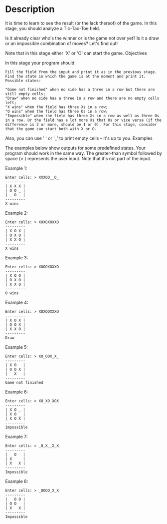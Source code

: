 # Description

It is time to learn to see the result (or the lack thereof) of the game. In this stage, you should analyze a Tic-Tac-Toe field.

Is it already clear who's the winner or is the game not over yet? Is it a draw or an impossible combination of moves? Let's find out!

Note that in this stage either 'X' or 'O' can start the game.
Objectives

In this stage your program should:

    Fill the field from the input and print it as in the previous stage.
    Find the state in which the game is at the moment and print it. Possible states:

    "Game not finished" when no side has a three in a row but there are still empty cells;
    "Draw" when no side has a three in a row and there are no empty cells left;
    "X wins" when the field has three Xs in a row;
    "O wins" when the field has three Os in a row;
    "Impossible" when the field has three Xs in a row as well as three Os in a row. Or the field has a lot more Xs that Os or vice versa (if the difference is 2 or more, should be 1 or 0). For this stage, consider that the game can start both with X or O.

Also, you can use ' ' or '_' to print empty cells – it's up to you.
Examples

The examples below show outputs for some predefined states. Your program should work in the same way.
The greater-than symbol followed by space (> ) represents the user input. Note that it's not part of the input.

Example 1:

    Enter cells: > XXXOO__O_
    ---------
    | X X X |
    | O O _ |
    | _ O _ |
    ---------
    X wins

Example 2:

    Enter cells: > XOXOXOXXO
    ---------
    | X O X |
    | O X O |
    | X X O |
    ---------
    X wins

Example 3:

    Enter cells: > XOOOXOXXO
    ---------
    | X O O |
    | O X O |
    | X X O |
    ---------
    O wins

Example 4:

    Enter cells: > XOXOOXXXO
    ---------
    | X O X |
    | O O X |
    | X X O |
    ---------
    Draw

Example 5:

    Enter cells: > XO_OOX_X_
    ---------
    | X O   |
    | O O X |
    |   X   |
    ---------
    Game not finished

Example 6:

    Enter cells: > XO_XO_XOX
    ---------
    | X O _ |
    | X O _ |
    | X O X |
    ---------
    Impossible

Example 7:

    Enter cells: > _O_X__X_X
    ---------
    |   O   |
    | X     |
    | X   X |
    ---------
    Impossible

Example 8:

    Enter cells: > _OOOO_X_X
    ---------
    |   O O |
    | O O   |
    | X   X |
    ---------
    Impossible